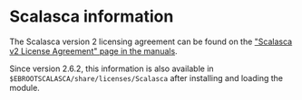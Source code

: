 # Scalasca information

The Scalasca version 2 licensing agreement can be found on the
["Scalasca v2 License Agreement" page in the manuals](https://apps.fz-juelich.de/scalasca/releases/scalasca/2.6/docs/manual/license.html).

Since version 2.6.2, this information is also available in
`$EBROOTSCALASCA/share/licenses/Scalasca` after installing and loading the module.
